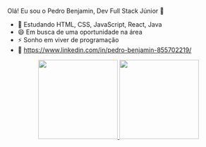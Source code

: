 Olá! Eu sou o Pedro Benjamin, Dev Full Stack Júnior 👋

- 🔭 Estudando HTML, CSS, JavaScript, React, Java
- 😄 Em busca de uma oportunidade na área
- ⚡ Sonho em viver de programação
- 👋 https://www.linkedin.com/in/pedro-benjamin-855702219/


<div align="center">
  <a href="https://github.com/pedrobenj">
  <img height="180em" src="https://github-readme-stats.vercel.app/api?username=pedrobenj&show_icons=true&theme=dark&include_all_commits=true&count_private=true"/>
  <img height="180em" src="https://github-readme-stats.vercel.app/api/top-langs/?username=pedrobenj&layout=compact&langs_count=7&theme=dark"/>
</div>
